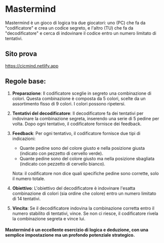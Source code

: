 # Mastermind

Mastermind è un gioco di logica tra due giocatori: uno (PC) che fa da "codificatore" e crea un codice segreto, e l'altro (TU) che fa da "decodificatore" e cerca di indovinare il codice entro un numero limitato di tentativi.

## Sito prova

https://cicmind.netlify.app

## Regole base:

1. **Preparazione**: Il codificatore sceglie in segreto una combinazione di colori. Questa combinazione è composta da 5 colori, scelte da un assortimento fisso di 9 colori. I colori possono ripetersi.

2. **Tentativi del decodificatore**: Il decodificatore fa dei tentativi per indovinare la combinazione segreta, inserendo una serie di 5 pedine per volta. Dopo ogni tentativo, il codificatore fornisce dei feedback.

3. **Feedback**: Per ogni tentativo, il codificatore fornisce due tipi di indicazioni:
   - Quante pedine sono del colore giusto e nella posizione giusta (indicato con pezzetto di cervello verde).
   - Quante pedine sono del colore giusto ma nella posizione sbagliata (indicato con pezzetto di cervello bianco).

   Nota: il codificatore non dice quali specifiche pedine sono corrette, solo il numero totale.

4. **Obiettivo**: L'obiettivo del decodificatore è indovinare l'esatta combinazione di colori (sia ordine che colore) entro un numero limitato di 14 tentativi.

5. **Vincita**: Se il decodificatore indovina la combinazione corretta entro il numero stabilito di tentativi, vince. Se non ci riesce, il codificatore rivela la combinazione segreta e vince lui.

#### Mastermind è un eccellente esercizio di logica e deduzione, con una semplice impostazione ma un profondo potenziale strategico.
